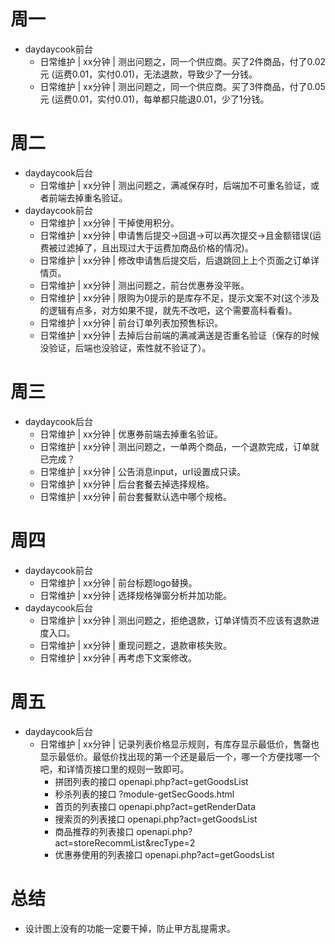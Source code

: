 # 周一
* daydaycook前台
    - 日常维护 | xx分钟 | 测出问题之，同一个供应商。买了2件商品，付了0.02元 (运费0.01，实付0.01)，无法退款，导致少了一分钱。
    - 日常维护 | xx分钟 | 测出问题之，同一个供应商。买了3件商品，付了0.05元 (运费0.01，实付0.01)，每单都只能退0.01，少了1分钱。

# 周二
* daydaycook后台
    - 日常维护 | xx分钟 | 测出问题之，满减保存时，后端加不可重名验证，或者前端去掉重名验证。
* daydaycook前台
    - 日常维护 | xx分钟 | 干掉使用积分。
    - 日常维护 | xx分钟 | 申请售后提交->回退->可以再次提交->且金额错误(运费被过滤掉了，且出现过大于运费加商品价格的情况)。
    - 日常维护 | xx分钟 | 修改申请售后提交后，后退跳回上上个页面之订单详情页。
    - 日常维护 | xx分钟 | 测出问题之，前台优惠券没平账。
    - 日常维护 | xx分钟 | 限购为0提示的是库存不足，提示文案不对(这个涉及的逻辑有点多，对方如果不提，就先不改吧，这个需要高科看看)。
    - 日常维护 | xx分钟 | 前台订单列表加预售标识。
    - 日常维护 | xx分钟 | 去掉后台前端的满减满送是否重名验证（保存的时候没验证，后端也没验证，索性就不验证了）。

# 周三
* daydaycook后台
    - 日常维护 | xx分钟 | 优惠券前端去掉重名验证。
    - 日常维护 | xx分钟 | 测出问题之，一单两个商品，一个退款完成，订单就已完成？
    - 日常维护 | xx分钟 | 公告消息input，url设置成只读。
    - 日常维护 | xx分钟 | 后台套餐去掉选择规格。
    - 日常维护 | xx分钟 | 前台套餐默认选中哪个规格。

# 周四
* daydaycook前台
    - 日常维护 | xx分钟 | 前台标题logo替换。
    - 日常维护 | xx分钟 | 选择规格弹窗分析并加功能。
* daydaycook后台
    - 日常维护 | xx分钟 | 测出问题之，拒绝退款，订单详情页不应该有退款进度入口。
    - 日常维护 | xx分钟 | 重现问题之，退款审核失败。
    - 日常维护 | xx分钟 | 再考虑下文案修改。

# 周五
* daydaycook后台
    - 日常维护 | xx分钟 | 记录列表价格显示规则，有库存显示最低价，售罄也显示最低价。最低价找出现的第一个还是最后一个，哪一个方便找哪一个吧，和详情页接口里的规则一致即可。
        - 拼团列表的接口 openapi.php?act=getGoodsList
        - 秒杀列表的接口 ?module-getSecGoods.html
        - 首页的列表接口 openapi.php?act=getRenderData
        - 搜索页的列表接口 openapi.php?act=getGoodsList
        - 商品推荐的列表接口 openapi.php?act=storeRecommList&recType=2
        - 优惠券使用的列表接口 openapi.php?act=getGoodsList

# 总结
* 设计图上没有的功能一定要干掉，防止甲方乱提需求。
